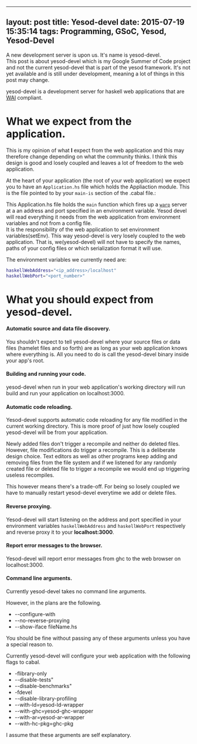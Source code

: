 
---
layout: post
title: Yesod-devel
date: 2015-07-19 15:35:14
tags: Programming, GSoC, Yesod, Yesod-Devel
---

A new development server is upon us. It's name is yesod-devel.  
This post is about yesod-devel which is my Google Summer of Code project and not the current yesod-devel that is part of the yesod framework. It's not yet available and is still under development, meaning a lot of things in this post may change.

yesod-devel is a development server for haskell web applications that are [WAI] compliant.

# What we expect from the application.
This is my opinion of what **I** expect from the web application and this may therefore change depending on what the community thinks. I think this design is good and losely coupled and leaves a lot of freedom to the web application.

At the heart of your application (the root of your web application) we expect you to have an `Application.hs` file which holds the Appliaction module. This is the file pointed to by your `main-is` section of the .cabal file.:

This Application.hs file holds the `main` function which fires up a [`warp`] server at a an address and port specified in an environment variable.
Yesod devel will read everything it needs from the web application from environment variables and not from a config file.  
It is the responsibility of the web application to set environment variables(setEnv). This way yesod-devel is very losely coupled to the web application. That is, we(yesod-devel) will not have to specify the names, paths of your config files or which serialization format it will use.

The environment variables we currently need are:
```bash
haskellWebAddress="<ip_address>/localhost"
haskellWebPort="<port_number>"
```
# What you should expect from yesod-devel.

#### Automatic source and data file discovery.

You shouldn't expect to tell yesod-devel where your source files or data files (hamelet files and so forth) are as long as your web application knows where everything is. All you need to do is call the yesod-devel binary inside your app's root.

#### Building and running your code.

yesod-devel when run in your web application's working directory will run build and run your application on localhost:3000.

#### Automatic code reloading.

Yesod-devel supports automatic code reloading for any file modified in the current working directory. This is more proof of just how losely coupled yesod-devel will be from your application.

Newly added files don't trigger a recompile and neither do deleted files. However, file modifications do trigger a recompile.
This is a deliberate design choice. Text editors as well as other programs keep adding and removing files from the file system and if we listened for any randomly created file or deleted file to trigger a recompile we would end up triggering useless recompiles.

This however means there's a trade-off. For being so losely coupled we have to manually restart yesod-devel everytime we add or delete files.

#### Reverse proxying.

Yesod-devel will start listening on the address and port specified in your environment variables `haskellWebAddress` and `haskellWebPort` respectively and reverse proxy it to your **localhost:3000**.

#### Report error messages to the browser.

Yesod-devel will report error messages from ghc to the web browser on localhost:3000.

#### Command line arguments.

Currently yesod-devel takes no command line arguments.

However, in the plans are the following.

  * \--configure-with <config flags to cabal configure>
  * \--no-reverse-proxying
  * \--show-iface fileName.hs

You should be fine without passing any of these arguments unless you have a special reason to.

Currently yesod-devel will configure your web application with the following flags to cabal.
  
  * \-flibrary-only
  * \--disable-tests"
  * \--disable-benchmarks"
  * \-fdevel
  * \--disable-library-profiling
  * \--with-ld=yesod-ld-wrapper
  * \--with-ghc=yesod-ghc-wrapper
  * \--with-ar=yesod-ar-wrapper
  * \--with-hc-pkg=ghc-pkg

I assume that these arguments are self explanatory.

[WAI]: https://www.yesodweb.com/book/web-application-interface
[`warp`]: http://hackage.haskell.org/package/warp
